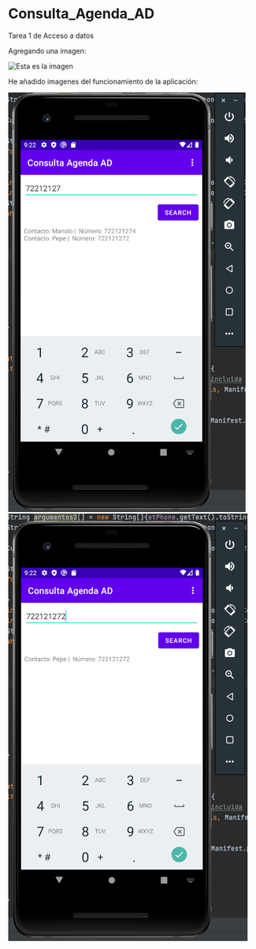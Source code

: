 # Consulta_Agenda_AD
Tarea 1 de Acceso a datos

Agregando una imagen:

![Esta es la imagen](https://www.movilzona.es/app/uploads-movilzona.es/2021/03/contactos-en-android.jpg)

He añadido imagenes del funcionamiento de la aplicación:

![Imagen 1](https://github.com/Iker-hub/Consulta_Agenda_AD/blob/570bb9749eac4afd3814deb4e01a04f8a7cfdd64/Imagen%20Agenda%20Ad%201.png)
![Imagen 2](https://github.com/Iker-hub/Consulta_Agenda_AD/blob/570bb9749eac4afd3814deb4e01a04f8a7cfdd64/Imagen%20Agenda%20Ad%202.png)
